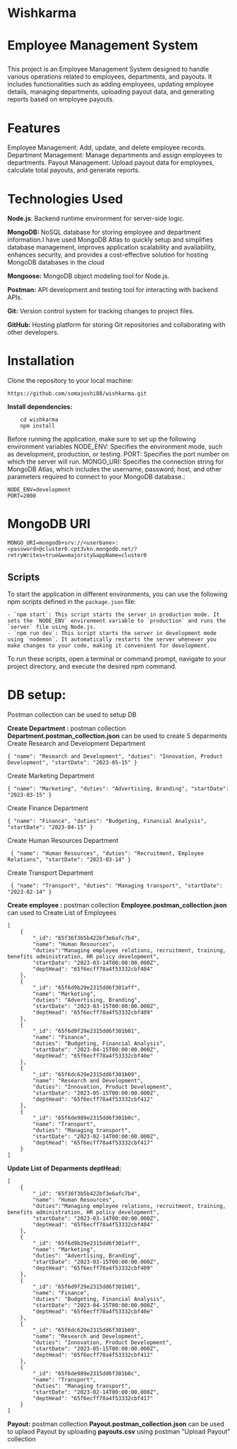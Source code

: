 # Wishkarma
# Employee Management System </p>
This project is an Employee Management System designed to handle various operations related to employees, departments, and payouts. It includes functionalities such as adding employees, updating employee details, managing departments, uploading payout data, and generating reports based on employee payouts.

# Features
Employee Management: Add, update, and delete employee records.
Department Management: Manage departments and assign employees to departments.
Payout Management: Upload payout data for employees, calculate total payouts, and generate reports.

# Technologies Used
**Node.js**: Backend runtime environment for server-side logic.</p>
**MongoDB:** NoSQL database for storing employee and department information.I have used MongoDB Atlas to quickly setup and simplifies database management, improves application scalability and availability, enhances security, and provides a cost-effective solution for hosting MongoDB databases in the cloud</p>
**Mongoose:** MongoDB object modeling tool for Node.js.</p>
**Postman:** API development and testing tool for interacting with backend APIs.</p>
**Git:** Version control system for tracking changes to project files.</p>
**GitHub:** Hosting platform for storing Git repositories and collaborating with other developers.</p>

# Installation
Clone the repository to your local machine:</p>
```https://github.com/somajoshi88/wishkarma.git``` </p>
**Install dependencies:** </p>
```
    cd wishkarma
    npm install 
```

Before running the application, make sure to set up the following environment variables
NODE_ENV: Specifies the environment mode, such as development, production, or testing.
PORT: Specifies the port number on which the server will run.
MONGO_URI: Specifies the connection string for MongoDB Atlas, which includes the username, password, host, and other parameters required to connect to your MongoDB database.:

```
NODE_ENV=development
PORT=2000
```

# MongoDB URI
```
MONGO_URI=mongodb+srv://<userbane>:<password>@cluster0.cpt3vkn.mongodb.net/?retryWrites=true&w=majority&appName=cluster0
```

## Scripts

To start the application in different environments, you can use the following npm scripts defined in the `package.json` file:
```
- `npm start`: This script starts the server in production mode. It sets the `NODE_ENV` environment variable to `production` and runs the `server` file using Node.js.
- `npm run dev`: This script starts the server in development mode using `nodemon`. It automatically restarts the server whenever you make changes to your code, making it convenient for development. 
```

To run these scripts, open a terminal or command prompt, navigate to your project directory, and execute the desired npm command.



# DB setup:
Postman collection can be used to setup DB </p>
**Create Department :** postman collection **Department.postman_collection.json** can be used to create 5 deparments
    Create Research and Development Department </p>
    ```{
        "name": "Research and Development",
        "duties": "Innovation, Product Development",
        "startDate": "2023-05-15"
    }``` </p>
    Create Marketing Department </p>
    ```{
        "name": "Marketing",
        "duties": "Advertising, Branding",
        "startDate": "2023-03-15"
    }``` </p>
    Create Finance Department </p>
    ```{
        "name": "Finance",
        "duties": "Budgeting, Financial Analysis",
        "startDate": "2023-04-15"
    }``` </p>
    Create Human Resources Department </p>
    ``` {
        "name": "Human Resources",
        "duties": "Recruitment, Employee Relations",
        "startDate": "2023-03-14"
    }``` </p>
    Create Transport Department</p>
    ``` {
        "name": "Transport",
        "duties": "Managing transport",
        "startDate": "2023-02-14"
    }``` </p>

**Create employee :** postman collection **Employee.postman_collection.json** can used to Create List of Employees</p>
```
[
    {
        "_id": "65f36f3b5b422bf3e6afc7b4",
        "name": "Human Resources",
    	"duties":"Managing employee relations, recruitment, training, benefits administration, HR policy development",
        "startDate": "2023-03-14T00:00:00.000Z",
        "deptHead": "65f6ecff78a4f53332cbf404"
    },
    {
        "_id": "65f6d9b29e2315dd6f301aff",
        "name": "Marketing",
        "duties": "Advertising, Branding",
        "startDate": "2023-03-15T00:00:00.000Z",
        "deptHead": "65f6ecff78a4f53332cbf409"
    },
    {
        "_id": "65f6d9f29e2315dd6f301b01",
        "name": "Finance",
        "duties": "Budgeting, Financial Analysis",
        "startDate": "2023-04-15T00:00:00.000Z",
        "deptHead": "65f6ecff78a4f53332cbf40e"
    },
    {
        "_id": "65f6dc629e2315dd6f301b09",
        "name": "Research and Development",
        "duties": "Innovation, Product Development",
        "startDate": "2023-05-15T00:00:00.000Z",
        "deptHead": "65f6ecff78a4f53332cbf412"
    },
    {
        "_id": "65f6de989e2315dd6f301b0c",
        "name": "Transport",
        "duties": "Managing transport",
        "startDate": "2023-02-14T00:00:00.000Z",
        "deptHead": "65f6ecff78a4f53332cbf417"
    }
]
``` 
</p>

**Update List of Deparments deptHead:**</p>
```
[
    {
        "_id": "65f36f3b5b422bf3e6afc7b4",
        "name": "Human Resources",
    	"duties":"Managing employee relations, recruitment, training, benefits administration, HR policy development",
        "startDate": "2023-03-14T00:00:00.000Z",
        "deptHead": "65f6ecff78a4f53332cbf404"
    },
    {
        "_id": "65f6d9b29e2315dd6f301aff",
        "name": "Marketing",
        "duties": "Advertising, Branding",
        "startDate": "2023-03-15T00:00:00.000Z",
        "deptHead": "65f6ecff78a4f53332cbf409"
    },
    {
        "_id": "65f6d9f29e2315dd6f301b01",
        "name": "Finance",
        "duties": "Budgeting, Financial Analysis",
        "startDate": "2023-04-15T00:00:00.000Z",
        "deptHead": "65f6ecff78a4f53332cbf40e"
    },
    {
        "_id": "65f6dc629e2315dd6f301b09",
        "name": "Research and Development",
        "duties": "Innovation, Product Development",
        "startDate": "2023-05-15T00:00:00.000Z",
        "deptHead": "65f6ecff78a4f53332cbf412"
    },
    {
        "_id": "65f6de989e2315dd6f301b0c",
        "name": "Transport",
        "duties": "Managing transport",
        "startDate": "2023-02-14T00:00:00.000Z",
        "deptHead": "65f6ecff78a4f53332cbf417"
    }
]
```
</p>

**Payout:** postman collection **Payout.postman_collection.json** can be used to
uplaod Payout by uploading **payouts.csv** using postman "Upload Payout" collection
